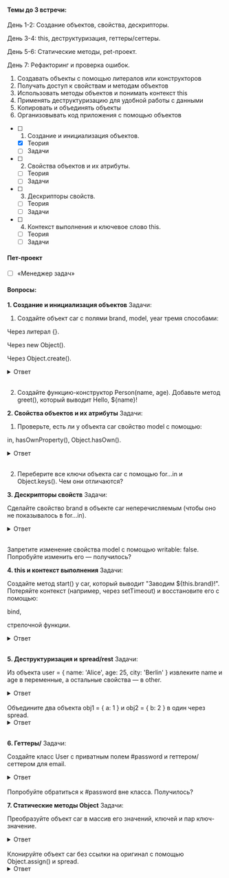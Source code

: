 #### Темы до 3 встречи:

День 1-2: Создание объектов, свойства, дескрипторы.

День 3-4: this, деструктуризация, геттеры/сеттеры.

День 5-6: Статические методы, pet-проект.

День 7: Рефакторинг и проверка ошибок.


1. Создавать объекты с помощью литералов или конструкторов
2. Получать доступ к свойствам и методам объектов
3. Использовать методы объектов и понимать контекст this
4. Применять деструктуризацию для удобной работы с данными
5. Копировать и объединять объекты
6. Организовывать код приложения с помощью объектов


- [ ] 1. Создание и инициализация объектов.
  - [x] Теория
  - [ ] Задачи
  
- [ ] 2. Свойства объектов и их атрибуты.
  - [ ] Теория
  - [ ] Задачи
- [ ] 3. Дескрипторы свойств.
  - [ ] Теория
  - [ ] Задачи
- [ ] 4. Контекст выполнения и ключевое слово this.
  - [ ] Теория
  - [ ] Задачи

#### Пет-проект

- [ ] «Менеджер задач»

#### Вопросы:

**1. Создание и инициализация объектов**
Задачи:

1. Создайте объект car с полями brand, model, year тремя способами:

Через литерал {}.

Через new Object().

Через Object.create().

<details>
<summary>
Ответ
</summary>

```js
const car1 = { brand: "Toyota", model: "Camry", year: 2020 };
const car2 = new Object({ brand: "BMW", model: "X5", year: 2019 });
const car3 = Object.create(
  {},
  {
    brand: { value: "Tesla" },
    model: { value: "Model 3" },
    year: { value: 2021 },
  }
);
```

</details>
<br>

2. Создайте функцию-конструктор Person(name, age). Добавьте метод greet(), который выводит Hello, ${name}!

**2. Свойства объектов и их атрибуты**
Задачи:

1. Проверьте, есть ли у объекта car свойство model с помощью:

in, hasOwnProperty(), Object.hasOwn().

<details>
<summary>
Ответ
</summary>

```js
console.log("model" in car1); // true
console.log(car1.hasOwnProperty("model")); // true
console.log(Object.hasOwn(car1, "model")); // true
```

</details>
<br>

2. Переберите все ключи объекта car с помощью for...in и Object.keys(). Чем они отличаются?

**3. Дескрипторы свойств**
Задачи:

Сделайте свойство brand в объекте car неперечисляемым (чтобы оно не показывалось в for...in).

<details>
<summary>
Ответ
</summary>

```js
Object.defineProperty(car1, "brand", { enumerable: false });
```

</details>
<br>

Запретите изменение свойства model с помощью writable: false. Попробуйте изменить его — получилось?

**4. this и контекст выполнения**
Задачи:

Создайте метод start() у car, который выводит "Заводим ${this.brand}!". Потеряйте контекст (например, через setTimeout) и восстановите его с помощью:

bind,

стрелочной функции.

<details>
<summary>
Ответ
</summary>

```js
setTimeout(car1.start.bind(car1), 1000);
Напишите функцию showDetails(), которая выводит все свойства объекта через this. Вызовите ее с контекстом car через call и apply.
```

</details>
<br>

**5. Деструктуризация и spread/rest**
Задачи:

Из объекта user = { name: 'Alice', age: 25, city: 'Berlin' } извлеките name и age в переменные, а остальные свойства — в other.

<details>
<summary>
Ответ
</summary>

```js
const { name, age, ...other } = user;
```

</details>
<br>
Объедините два объекта obj1 = { a: 1 } и obj2 = { b: 2 } в один через spread.

<details>
<summary>
Ответ
</summary>

```js
const merged = { ...obj1, ...obj2 }; // { a: 1, b: 2 } сеттеры и приватные поля
```

</details>
<br>

**6. Геттеры/**
Задачи:

Создайте класс User с приватным полем #password и геттером/сеттером для email.

<details>
<summary>
Ответ
</summary>

```js
class User {
  #password = "123";
  constructor(email) {
    this.email = email;
  }
  get password() {
    return this.#password.replace(/./g, "\*");
  }
}
```

</details>
<br>
Попробуйте обратиться к #password вне класса. Получилось?

**7. Статические методы Object**
Задачи:

Преобразуйте объект car в массив его значений, ключей и пар ключ-значение.

<details>
<summary>
Ответ
</summary>

```js
console.log(Object.values(car1)); // ['Toyota', 'Camry', 2020]
```

</details>
<br>
Клонируйте объект car без ссылки на оригинал с помощью Object.assign() и spread.

<details>
<summary>
Ответ
</summary>

```js
const clone1 = Object.assign({}, car1);
const clone2 = { ...car1 };
```

</details>
<br>
